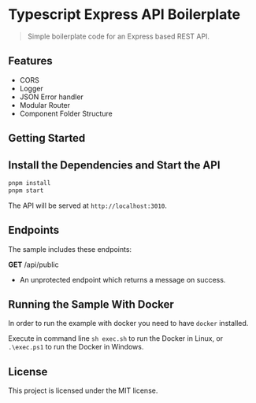 # Typescript Express API Boilerplate

> Simple boilerplate code for an Express based REST API.

## Features

- CORS
- Logger
- JSON Error handler
- Modular Router
- Component Folder Structure

## Getting Started

## Install the Dependencies and Start the API

```bash
pnpm install
pnpm start
```

The API will be served at `http://localhost:3010`.

## Endpoints

The sample includes these endpoints:

**GET** /api/public

- An unprotected endpoint which returns a message on success.

## Running the Sample With Docker

In order to run the example with docker you need to have `docker` installed.

Execute in command line `sh exec.sh` to run the Docker in Linux, or `.\exec.ps1` to run the Docker in Windows.

## License

This project is licensed under the MIT license.
